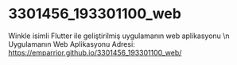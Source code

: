 # 3301456_193301100_web
Winkle isimli Flutter ile geliştirilmiş uygulamanın web aplikasyonu \n
Uygulamanın Web Aplikasyonu Adresi: https://emparrior.github.io/3301456_193301100_web/
